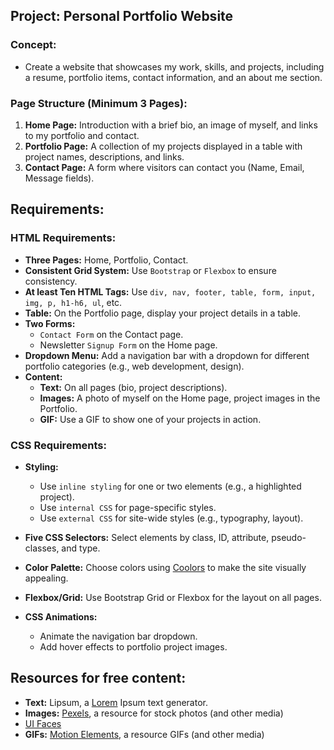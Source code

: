 ## Project: Personal Portfolio Website
### Concept: 
 - Create a website that showcases my work, skills, and projects, including a resume, portfolio items, contact information, and an about me section.
 ### Page Structure (Minimum 3 Pages):
 1. **Home Page:** Introduction with a brief bio, an image of myself, and links to my portfolio and contact.
 2. **Portfolio Page:** A collection of my projects displayed in a table with project names, descriptions, and links.
 3. **Contact Page:** A form where visitors can contact you (Name, Email, Message fields).

 ## Requirements:

 ### HTML Requirements:
 - **Three Pages:** Home, Portfolio, Contact.
 - **Consistent Grid System:** Use `Bootstrap` or `Flexbox` to ensure consistency.
 - **At least Ten HTML Tags:** Use `div, nav, footer, table, form, input, img, p, h1-h6, ul`, etc.
 - **Table:** On the Portfolio page, display your project details in a table.
 - **Two Forms:**
    - `Contact Form` on the Contact page.
    - Newsletter `Signup Form` on the Home page.
- **Dropdown Menu:** Add a navigation bar with a dropdown for different portfolio categories (e.g., web development, design).
- **Content:**
    - **Text:** On all pages (bio, project descriptions).
    - **Images:** A photo of myself on the Home page, project images in the Portfolio.
    - **GIF:** Use a GIF to show one of your projects in action.
### CSS Requirements:
- **Styling:**
    - Use `inline styling` for one or two elements (e.g., a highlighted project).
    - Use `internal CSS` for page-specific styles.
    - Use `external CSS` for site-wide styles (e.g., typography, layout).
- **Five CSS Selectors:** Select elements by class, ID, attribute, pseudo-classes, and type.
- **Color Palette:** Choose colors using [Coolors](https://coolors.co/palettes/trending) to make the site visually appealing.
- **Flexbox/Grid:** Use Bootstrap Grid or Flexbox for the layout on all pages.

- **CSS Animations:**
    - Animate the navigation bar dropdown.
    - Add hover effects to portfolio project images.
## Resources for free content:

- **Text:** Lipsum, a [Lorem](https://www.lipsum.com/) Ipsum text generator.
- **Images:** [Pexels](https://www.pexels.com/), a resource for stock photos (and other media)
- [UI Faces](https://www.uifaces.co/)
- **GIFs:** [Motion Elements](https://www.motionelements.com/search/gif), a resource GIFs (and other media)
